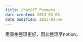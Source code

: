 ```yaml
---
title: chatGPT Prompts
date created: 2023-03-06
date modified: 2023-03-06
---
```


用表格整理更好，因此整理至notion。